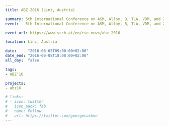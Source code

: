 ```yaml
---
title: ABZ 2016 (Linz, Austria)

summary: 5th International Conference on ASM, Alloy, B, TLA, VDM, and Z
event:   5th International Conference on ASM, Alloy, B, TLA, VDM, and Z 

event_url: https://www.scch.at/en/rse-news/abz-2016

location: Linz, Austria

date:     "2016-06-05T09:00:00+02:00"
date_end: "2016-06-08T18:00:00+02:00"
all_day:  false

tags:
- ABZ'16

projects:
- abz16

# links:
# - icon: twitter
#   icon_pack: fab
#   name: Follow
#   url: https://twitter.com/georgecushen
---
```

